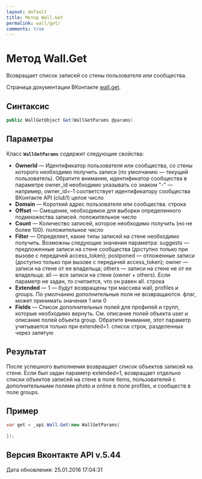 ```yaml
---
layout: default
title: Метод Wall.Get
permalink: wall/get/
comments: true
---
```

# Метод Wall.Get
Возвращает список записей со стены пользователя или сообщества.

Страница документации ВКонтакте [wall.get](https://vk.com/dev/wall.get).

## Синтаксис
``` csharp
public WallGetObject Get(WallGetParams @params)
```

## Параметры
Класс **`WallGetParams`** содержит следующие свойства:

+ **OwnerId** — Идентификатор пользователя или сообщества, со стены которого необходимо получить записи (по умолчанию — текущий пользователь). Обратите внимание, идентификатор сообщества в параметре owner_id необходимо указывать со знаком "-" — например, owner_id=-1 соответствует идентификатору сообщества ВКонтакте API (club1)  целое число
+ **Domain** — Короткий адрес пользователя или сообщества. строка
+ **Offset** — Смещение, необходимое для выборки определенного подмножества записей. положительное число
+ **Count** — Количество записей, которое необходимо получить (но не более 100). положительное число
+ **Filter** — Определяет, какие типы записей на стене необходимо получить. Возможны следующие значения параметра: suggests — предложенные записи на стене сообщества (доступно только при вызове с передачей access_token);
postponed — отложенные записи (доступно только при вызове с передачей access_token);
owner — записи на стене от ее владельца;
others — записи на стене не от ее владельца;
all — все записи на стене (owner + others). 
Если параметр не задан, то считается, что он равен all. строка
+ **Extended** — 1 — будут возвращены три массива wall, profiles и groups. По умолчанию дополнительные поля не возвращаются. флаг, может принимать значения 1 или 0
+ **Fields** — Список дополнительных полей для профилей и  групп, которые необходимо вернуть. См. описание полей объекта user и описание полей объекта group. 
Обратите внимание, этот параметр учитывается только при extended=1. список строк, разделенных через запятую

## Результат
После успешного выполнения возвращает список объектов записей на стене. 
Если был задан параметр extended=1, возвращает отдельно списки объектов записей на стене в поле items, пользователей с дополнительными полями photo и online в поле profiles, и сообществ в поле groups.

## Пример
``` csharp
var get = _api.Wall.Get(new WallGetParams{
	
});
```

## Версия Вконтакте API v.5.44
Дата обновления: 25.01.2016 17:04:31
